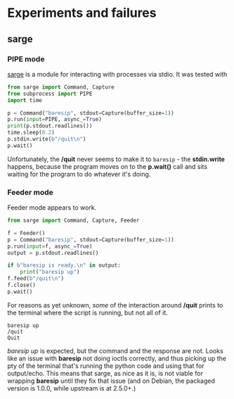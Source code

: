 # Experiments and failures

## sarge

### PIPE mode

[sarge](https://sarge.readthedocs.io/en/latest/index.html) is a module for interacting with processes via stdio. It was tested with

```python
from sarge import Command, Capture
from subprocess import PIPE
import time

p = Command("baresip", stdout=Capture(buffer_size=1))
p.run(input=PIPE, async_=True)
print(p.stdout.readlines())
time.sleep(0.2)
p.stdin.write(b"/quit\n")
p.wait()
```

Unfortunately, the **/quit** never seems to make it to `baresip` - the **stdin.write** happens, because the program moves on to the **p.wait()** call and sits waiting for the program to do whatever it's doing.

### Feeder mode

Feeder mode appears to work.

```python
from sarge import Command, Capture, Feeder

f = Feeder()
p = Command("baresip", stdout=Capture(buffer_size=1))
p.run(input=f, async_=True)
output = p.stdout.readlines()

if b"baresip is ready.\n" in output:
    print("baresip up")
f.feed(b"/quit\n")
f.close()
p.wait()
```

For reasons as yet unknown, *some* of the interaction around **/quit** prints to the terminal where the script is running, but not all of it.

```
baresip up
/quit
Quit
```

*baresip up* is expected, but the command and the response are not. Looks like an issue with **baresip** not doing ioctls correctly, and thus picking up the pty of the terminal that's running the python code and using that for output/echo. This means that sarge, as nice as it is, is not viable for wrapping **baresip** until they fix that issue (and on Debian, the packaged version is 1.0.0, while upstream is at 2.5.0+.)
